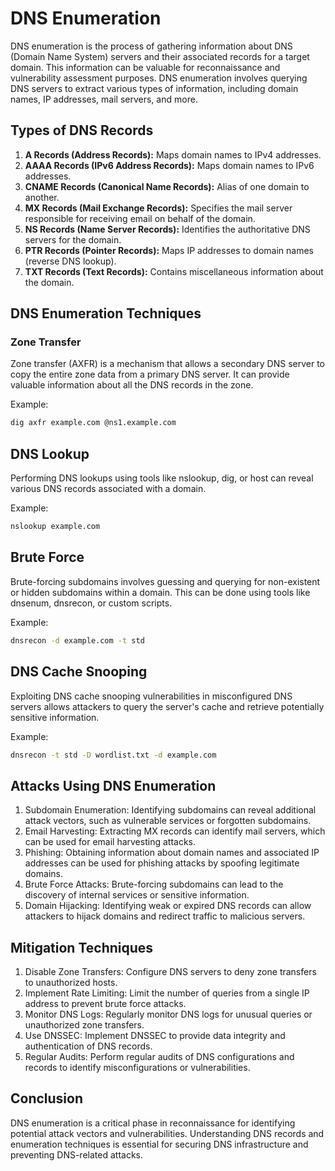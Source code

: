 # DNS Enumeration

DNS enumeration is the process of gathering information about DNS (Domain Name System) servers and their associated records for a target domain. This information can be valuable for reconnaissance and vulnerability assessment purposes. DNS enumeration involves querying DNS servers to extract various types of information, including domain names, IP addresses, mail servers, and more.

## Types of DNS Records

1. **A Records (Address Records):** Maps domain names to IPv4 addresses.
2. **AAAA Records (IPv6 Address Records):** Maps domain names to IPv6 addresses.
3. **CNAME Records (Canonical Name Records):** Alias of one domain to another.
4. **MX Records (Mail Exchange Records):** Specifies the mail server responsible for receiving email on behalf of the domain.
5. **NS Records (Name Server Records):** Identifies the authoritative DNS servers for the domain.
6. **PTR Records (Pointer Records):** Maps IP addresses to domain names (reverse DNS lookup).
7. **TXT Records (Text Records):** Contains miscellaneous information about the domain.

## DNS Enumeration Techniques

### Zone Transfer

Zone transfer (AXFR) is a mechanism that allows a secondary DNS server to copy the entire zone data from a primary DNS server. It can provide valuable information about all the DNS records in the zone.

Example:

```bash
dig axfr example.com @ns1.example.com 
```


## DNS Lookup

Performing DNS lookups using tools like nslookup, dig, or host can reveal various DNS records associated with a domain.

Example:

```bash
nslookup example.com 
```
## Brute Force

Brute-forcing subdomains involves guessing and querying for non-existent or hidden subdomains within a domain. This can be done using tools like dnsenum, dnsrecon, or custom scripts.

Example:

```bash
dnsrecon -d example.com -t std
```
## DNS Cache Snooping

Exploiting DNS cache snooping vulnerabilities in misconfigured DNS servers allows attackers to query the server's cache and retrieve potentially sensitive information.

Example:

```bash
dnsrecon -t std -D wordlist.txt -d example.com

```

## Attacks Using DNS Enumeration

1. Subdomain Enumeration: Identifying subdomains can reveal additional attack vectors, such as vulnerable services or forgotten subdomains.
2. Email Harvesting: Extracting MX records can identify mail servers, which can be used for email harvesting attacks.
3. Phishing: Obtaining information about domain names and associated IP addresses can be used for phishing attacks by spoofing legitimate domains.
4. Brute Force Attacks: Brute-forcing subdomains can lead to the discovery of internal services or sensitive information.
5. Domain Hijacking: Identifying weak or expired DNS records can allow attackers to hijack domains and redirect traffic to malicious servers.


## Mitigation Techniques

1. Disable Zone Transfers: Configure DNS servers to deny zone transfers to unauthorized hosts.
2. Implement Rate Limiting: Limit the number of queries from a single IP address to prevent brute force attacks.
3. Monitor DNS Logs: Regularly monitor DNS logs for unusual queries or unauthorized zone transfers.
4. Use DNSSEC: Implement DNSSEC to provide data integrity and authentication of DNS records.
5. Regular Audits: Perform regular audits of DNS configurations and records to identify misconfigurations or vulnerabilities.

## Conclusion

DNS enumeration is a critical phase in reconnaissance for identifying potential attack vectors and vulnerabilities. Understanding DNS records and enumeration techniques is essential for securing DNS infrastructure and preventing DNS-related attacks.
